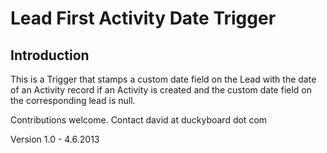 Lead First Activity Date Trigger
============================================

Introduction
------------
This is a Trigger that stamps a custom date field on the Lead with the date of an Activity record if an Activity is created and the custom date field on the corresponding lead is null.

Contributions welcome. Contact david at duckyboard dot com

Version 1.0 - 4.6.2013